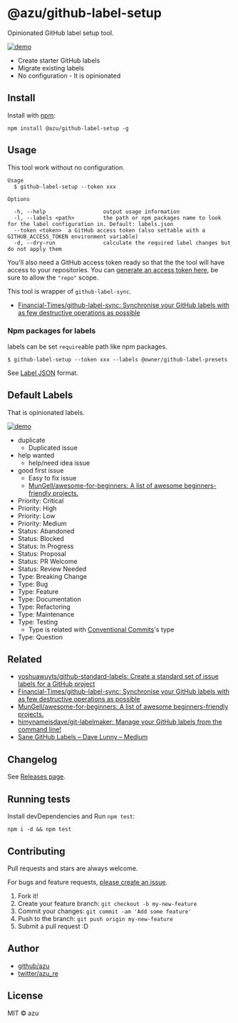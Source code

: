 # @azu/github-label-setup

Opinionated GitHub label setup tool.

[![demo](./img/demo.png)](https://github.com/azu/github-label-setup/issues/1)

- Create starter GitHub labels
- Migrate existing labels
- No configuration - It is opinionated

## Install

Install with [npm](https://www.npmjs.com/):

    npm install @azu/github-label-setup -g

## Usage

This tool work without no configuration.

    Usage
      $ github-label-setup --token xxx

    Options

      -h, --help                  output usage information
      -l, --labels <path>         the path or npm packages name to look for the label configuration in. Default: labels.json
      --token <token>  a GitHub access token (also settable with a GITHUB_ACCESS_TOKEN environment variable)
      -d, --dry-run               calculate the required label changes but do not apply them

You'll also need a GitHub access token ready so that the the tool will have access to your repositories.
You can [generate an access token here](https://github.com/settings/tokens), be sure to allow the `"repo"` scope.

This tool is wrapper of `github-label-sync`.

- [Financial-Times/github-label-sync: Synchronise your GitHub labels with as few destructive operations as possible](https://github.com/Financial-Times/github-label-sync "Financial-Times/github-label-sync: Synchronise your GitHub labels with as few destructive operations as possible")

### Npm packages for labels

labels can be set `require`able path like npm packages.

    $ github-label-setup --token xxx --labels @owner/github-label-presets

See [Label JSON](https://github.com/Financial-Times/github-label-sync#label-json "Label JSON") format.

## Default Labels

That is opinionated labels. 

[![demo](./img/demo.png)](https://github.com/azu/github-label-setup/issues/1)

- duplicate
    - Duplicated issue
- help wanted
    - help/need idea issue
- good first issue
    - Easy to fix issue
    - [MunGell/awesome-for-beginners: A list of awesome beginners-friendly projects.](https://github.com/MunGell/awesome-for-beginners "MunGell/awesome-for-beginners: A list of awesome beginners-friendly projects.")
- Priority: Critical
- Priority: High
- Priority: Low
- Priority: Medium
- Status: Abandoned
- Status: Blocked
- Status: In Progress
- Status: Proposal
- Status: PR Welcome
- Status: Review Needed
- Type: Breaking Change
- Type: Bug
- Type: Feature
- Type: Documentation
- Type: Refactoring
- Type: Maintenance
- Type: Testing
    - Type is related with [Conventional Commits](https://conventionalcommits.org/ "Conventional Commits")'s type
- Type: Question

## Related

- [yoshuawuyts/github-standard-labels: Create a standard set of issue labels for a GitHub project](https://github.com/yoshuawuyts/github-standard-labels "yoshuawuyts/github-standard-labels: Create a standard set of issue labels for a GitHub project")
- [Financial-Times/github-label-sync: Synchronise your GitHub labels with as few destructive operations as possible](https://github.com/Financial-Times/github-label-sync "Financial-Times/github-label-sync: Synchronise your GitHub labels with as few destructive operations as possible")
- [MunGell/awesome-for-beginners: A list of awesome beginners-friendly projects.](https://github.com/MunGell/awesome-for-beginners "MunGell/awesome-for-beginners: A list of awesome beginners-friendly projects.")
- [himynameisdave/git-labelmaker: Manage your GitHub labels from the command line!](https://github.com/himynameisdave/git-labelmaker "himynameisdave/git-labelmaker: Manage your GitHub labels from the command line!")
- [Sane GitHub Labels – Dave Lunny – Medium](https://medium.com/@dave_lunny/sane-github-labels-c5d2e6004b63 "Sane GitHub Labels – Dave Lunny – Medium")

## Changelog

See [Releases page](https://github.com/azu/github-label-setup/releases).

## Running tests

Install devDependencies and Run `npm test`:

    npm i -d && npm test

## Contributing

Pull requests and stars are always welcome.

For bugs and feature requests, [please create an issue](https://github.com/azu/github-label-setup/issues).

1. Fork it!
2. Create your feature branch: `git checkout -b my-new-feature`
3. Commit your changes: `git commit -am 'Add some feature'`
4. Push to the branch: `git push origin my-new-feature`
5. Submit a pull request :D

## Author

- [github/azu](https://github.com/azu)
- [twitter/azu_re](https://twitter.com/azu_re)

## License

MIT © azu

